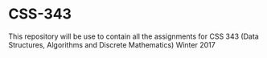 # CSS-343
This repository will be use to contain all the assignments for CSS 343 (Data Structures, Algorithms and Discrete Mathematics) Winter 2017 
